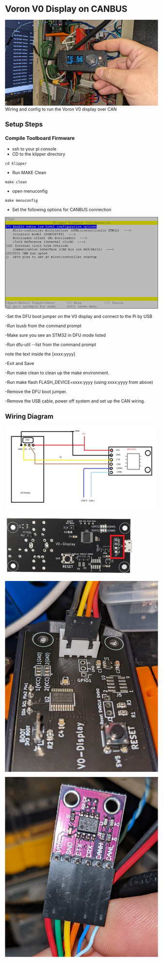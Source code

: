 # Voron V0 Display on CANBUS

![Working](/Images/V0_Disply_on_CAN.jpg)
Wiring and config to run the Voron V0 display over CAN

## Setup Steps

### Compile Toolboard Firmware
- ssh to your pi console
- CD to the klipper directory
```
cd klipper
```
- Run MAKE Clean
```
make clean
```
- open menuconfig
```
make menuconfig
```
- Set the following options for CANBUS connection     

![Config](/Images/V0Display_CAN_Config.jpg)

-Set the DFU boot jumper on the V0 display and connect to the Pi by USB

-Run lsusb from the command prompt

-Make sure you see an STM32 in DFU mode listed

-Run dfu-util --list from the command prompt

note the text inside the [xxxx:yyyy]

-Exit and Save      

-Run make clean to clean up the make environment.

-Run make flash FLASH_DEVICE=xxxx:yyyy (using xxxx:yyyy from above)

-Remove the DFU boot jumper.

-Remove the USB cable, power off system and set up the CAN wiring. 

## Wiring Diagram

![Wiring](Images/V0Display_CAN_Wiring.jpg)      

![V0 Display Com pins](/Images/V0_Display_com_pins.jpg)

![Display Wiring IMage](/Images/V0_Display_Wiring.jpg)

![MPC2551 Wiring](/Images/MCP2551_CAN_Tran_wiring.jpg)





